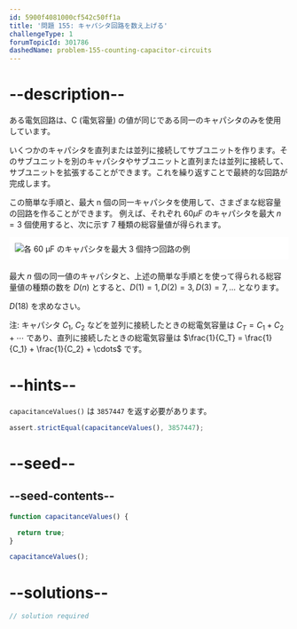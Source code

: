 ```yaml
---
id: 5900f4081000cf542c50ff1a
title: '問題 155: キャパシタ回路を数え上げる'
challengeType: 1
forumTopicId: 301786
dashedName: problem-155-counting-capacitor-circuits
---
```


# --description--

ある電気回路は、C (電気容量) の値が同じである同一のキャパシタのみを使用しています。

いくつかのキャパシタを直列または並列に接続してサブユニットを作ります。そのサブユニットを別のキャパシタやサブユニットと直列または並列に接続して、サブユニットを拡張することができます。これを繰り返すことで最終的な回路が完成します。

この簡単な手順と、最大 n 個の同一キャパシタを使用して、さまざまな総容量の回路を作ることができます。 例えば、それぞれ $60 μF$ のキャパシタを最大 $n = 3$ 個使用すると、次に示す 7 種類の総容量値が得られます。

<img alt="各 60 μF のキャパシタを最大 3 個持つ回路の例" src="https://cdn.freecodecamp.org/curriculum/project-euler/counting-capacitor-circuits.gif" style="background-color: white; padding: 10px; display: block; margin-right: auto; margin-left: auto; margin-bottom: 1.2rem;" />

最大 $n$ 個の同一値のキャパシタと、上述の簡単な手順とを使って得られる総容量値の種類の数を $D(n)$ とすると、$D(1) = 1, D(2) = 3, D(3)=7, \ldots$ となります。

$D(18)$ を求めなさい。

注: キャパシタ $C_1$, $C_2$ などを並列に接続したときの総電気容量は $C_T = C_1 + C_2 + \cdots$ であり、直列に接続したときの総電気容量は $\frac{1}{C_T} = \frac{1}{C_1} + \frac{1}{C_2} + \cdots$ です。

# --hints--

`capacitanceValues()` は `3857447` を返す必要があります。

```js
assert.strictEqual(capacitanceValues(), 3857447);
```

# --seed--

## --seed-contents--

```js
function capacitanceValues() {

  return true;
}

capacitanceValues();
```

# --solutions--

```js
// solution required
```
